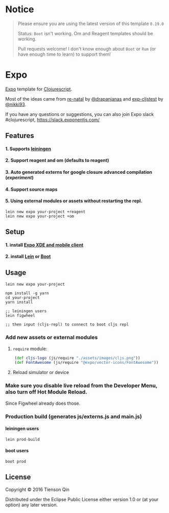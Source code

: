 # Notice
> Please ensure you are using the latest version of this template `0.19.0`
>
> Status: `Boot` isn't working.  Om and Reagent templates should be working.
>
> Pull requests welcome!  I don't know enough about `Boot` or `Rum` (or have enough time to learn) to support them! 

# Expo

[Expo](https://expo.io/) template for [Clojurescript](http://clojurescript.org/).

Most of the ideas came from
[re-natal](https://github.com/drapanjanas/re-natal) by [@drapanjanas](https://github.com/drapanjanas) and
[exp-cljstest](https://github.com/exponentjs/exp-cljstest) by [@nikki93](https://github.com/nikki93).

If you have any questions or suggestions, you can also join Expo slack #clojurescript,
https://slack.exponentjs.com/

## Features
#### 1. Supports [leiningen](https://github.com/technomancy/leiningen)
#### 2. Support reagent and om (defaults to reagent)
#### 3. Auto generated externs for google closure advanced compilation (*experiment*)
#### 4. Support source maps
#### 5. Using external modules or assets without restarting the repl.

``` shell
lein new expo your-project +reagent
lein new expo your-project +om
```

## Setup
#### 1. install [Expo XDE and mobile client](https://docs.expo.io/versions/v17.0.0/introduction/installation.html)
#### 2. install [Lein](http://leiningen.org/#install) or [Boot](https://github.com/boot-clj/boot)

## Usage

```shell
lein new expo your-project

npm install -g yarn
cd your-project
yarn install

;; leiningen users
lein figwheel

;; then input (cljs-repl) to connect to boot cljs repl
```

### Add new assets or external modules
1. `require` module:

``` clj
    (def cljs-logo (js/require "./assets/images/cljs.png"))
    (def FontAwesome (js/require "@expo/vector-icons/FontAwesome"))
```
2. Reload simulator or device

### Make sure you disable live reload from the Developer Menu, also turn off Hot Module Reload.
Since Figwheel already does those.

### Production build (generates js/externs.js and main.js)

#### leiningen users
``` shell
lein prod-build
```

#### boot users
``` shell
boot prod
```

## License

Copyright © 2016 Tienson Qin

Distributed under the Eclipse Public License either version 1.0 or (at
your option) any later version.
